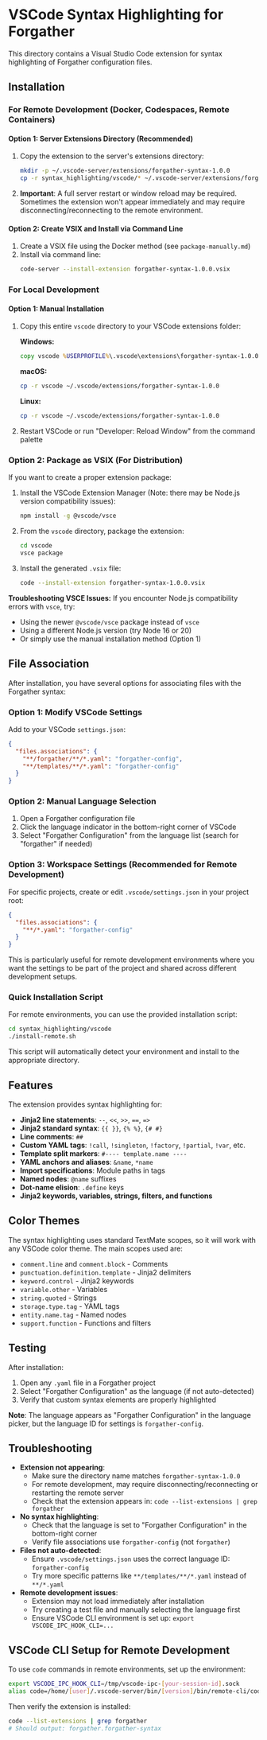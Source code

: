 # VSCode Syntax Highlighting for Forgather

This directory contains a Visual Studio Code extension for syntax highlighting of Forgather configuration files.

## Installation

### For Remote Development (Docker, Codespaces, Remote Containers)

#### Option 1: Server Extensions Directory (Recommended)
1. Copy the extension to the server's extensions directory:
   ```bash
   mkdir -p ~/.vscode-server/extensions/forgather-syntax-1.0.0
   cp -r syntax_highlighting/vscode/* ~/.vscode-server/extensions/forgather-syntax-1.0.0/
   ```

2. **Important**: A full server restart or window reload may be required. Sometimes the extension won't appear immediately and may require disconnecting/reconnecting to the remote environment.

#### Option 2: Create VSIX and Install via Command Line
1. Create a VSIX file using the Docker method (see `package-manually.md`)
2. Install via command line:
   ```bash
   code-server --install-extension forgather-syntax-1.0.0.vsix
   ```

### For Local Development

#### Option 1: Manual Installation
1. Copy this entire `vscode` directory to your VSCode extensions folder:

   **Windows:**
   ```cmd
   copy vscode %USERPROFILE%\.vscode\extensions\forgather-syntax-1.0.0
   ```

   **macOS:**
   ```bash
   cp -r vscode ~/.vscode/extensions/forgather-syntax-1.0.0
   ```

   **Linux:**
   ```bash
   cp -r vscode ~/.vscode/extensions/forgather-syntax-1.0.0
   ```

2. Restart VSCode or run "Developer: Reload Window" from the command palette

### Option 2: Package as VSIX (For Distribution)

If you want to create a proper extension package:

1. Install the VSCode Extension Manager (Note: there may be Node.js version compatibility issues):
   ```bash
   npm install -g @vscode/vsce
   ```

2. From the `vscode` directory, package the extension:
   ```bash
   cd vscode
   vsce package
   ```

3. Install the generated `.vsix` file:
   ```bash
   code --install-extension forgather-syntax-1.0.0.vsix
   ```

**Troubleshooting VSCE Issues:**
If you encounter Node.js compatibility errors with `vsce`, try:
- Using the newer `@vscode/vsce` package instead of `vsce`
- Using a different Node.js version (try Node 16 or 20)
- Or simply use the manual installation method (Option 1)

## File Association

After installation, you have several options for associating files with the Forgather syntax:

### Option 1: Modify VSCode Settings

Add to your VSCode `settings.json`:

```json
{
  "files.associations": {
    "**/forgather/**/*.yaml": "forgather-config",
    "**/templates/**/*.yaml": "forgather-config"
  }
}
```

### Option 2: Manual Language Selection

1. Open a Forgather configuration file
2. Click the language indicator in the bottom-right corner of VSCode
3. Select "Forgather Configuration" from the language list (search for "forgather" if needed)

### Option 3: Workspace Settings (Recommended for Remote Development)

For specific projects, create or edit `.vscode/settings.json` in your project root:

```json
{
  "files.associations": {
    "**/*.yaml": "forgather-config"
  }
}
```

This is particularly useful for remote development environments where you want the settings to be part of the project and shared across different development setups.

### Quick Installation Script

For remote environments, you can use the provided installation script:

```bash
cd syntax_highlighting/vscode
./install-remote.sh
```

This script will automatically detect your environment and install to the appropriate directory.

## Features

The extension provides syntax highlighting for:

- **Jinja2 line statements**: `--`, `<<`, `>>`, `==`, `=>`
- **Jinja2 standard syntax**: `{{ }}`, `{% %}`, `{# #}`
- **Line comments**: `##`
- **Custom YAML tags**: `!call`, `!singleton`, `!factory`, `!partial`, `!var`, etc.
- **Template split markers**: `#---- template.name ----`
- **YAML anchors and aliases**: `&name`, `*name`
- **Import specifications**: Module paths in tags
- **Named nodes**: `@name` suffixes
- **Dot-name elision**: `.define` keys
- **Jinja2 keywords, variables, strings, filters, and functions**

## Color Themes

The syntax highlighting uses standard TextMate scopes, so it will work with any VSCode color theme. The main scopes used are:

- `comment.line` and `comment.block` - Comments
- `punctuation.definition.template` - Jinja2 delimiters
- `keyword.control` - Jinja2 keywords
- `variable.other` - Variables
- `string.quoted` - Strings
- `storage.type.tag` - YAML tags
- `entity.name.tag` - Named nodes
- `support.function` - Functions and filters

## Testing

After installation:

1. Open any `.yaml` file in a Forgather project
2. Select "Forgather Configuration" as the language (if not auto-detected)
3. Verify that custom syntax elements are properly highlighted

**Note**: The language appears as "Forgather Configuration" in the language picker, but the language ID for settings is `forgather-config`.

## Troubleshooting

- **Extension not appearing**: 
  - Make sure the directory name matches `forgather-syntax-1.0.0`
  - For remote development, may require disconnecting/reconnecting or restarting the remote server
  - Check that the extension appears in: `code --list-extensions | grep forgather`
- **No syntax highlighting**: 
  - Check that the language is set to "Forgather Configuration" in the bottom-right corner
  - Verify file associations use `forgather-config` (not `forgather`)
- **Files not auto-detected**: 
  - Ensure `.vscode/settings.json` uses the correct language ID: `forgather-config`
  - Try more specific patterns like `**/templates/**/*.yaml` instead of `**/*.yaml`
- **Remote development issues**:
  - Extension may not load immediately after installation
  - Try creating a test file and manually selecting the language first
  - Ensure VSCode CLI environment is set up: `export VSCODE_IPC_HOOK_CLI=...`

## VSCode CLI Setup for Remote Development

To use `code` commands in remote environments, set up the environment:

```bash
export VSCODE_IPC_HOOK_CLI=/tmp/vscode-ipc-[your-session-id].sock
alias code=/home/[user]/.vscode-server/bin/[version]/bin/remote-cli/code
```

Then verify the extension is installed:
```bash
code --list-extensions | grep forgather
# Should output: forgather.forgather-syntax
```